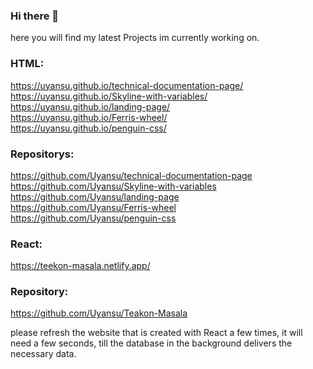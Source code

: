 ### Hi there 👋

here you will find my latest Projects im currently working on.

### HTML:
https://uyansu.github.io/technical-documentation-page/ <br> https://uyansu.github.io/Skyline-with-variables/ <br> https://uyansu.github.io/landing-page/ <br> https://uyansu.github.io/Ferris-wheel/ <br> https://uyansu.github.io/penguin-css/
### Repositorys: 
https://github.com/Uyansu/technical-documentation-page <br> https://github.com/Uyansu/Skyline-with-variables <br> https://github.com/Uyansu/landing-page <br> https://github.com/Uyansu/Ferris-wheel <br> https://github.com/Uyansu/penguin-css



### React:
https://teekon-masala.netlify.app/
### Repository: 
https://github.com/Uyansu/Teakon-Masala

please refresh the website that is created with React a few times, it will need a few seconds, till the database in the background delivers the necessary data.

<!--
**Uyansu/Uyansu** is a ✨ _special_ ✨ repository because its `README.md` (this file) appears on your GitHub profile.

Here are some ideas to get you started:

- 🔭 I’m currently working on ...
- 🌱 I’m currently learning ...
- 👯 I’m looking to collaborate on ...
- 🤔 I’m looking for help with ...
- 💬 Ask me about ...
- 📫 How to reach me: ...
- 😄 Pronouns: ...
- ⚡ Fun fact: ...
-->
